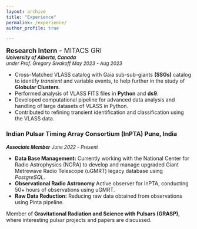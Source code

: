 ```yaml
---
layout: archive
title: "Experience"
permalink: /experience/
author_profile: true

---
```

**<font size="4">Research Intern</font>**<font size="4"> - MITACS GRI</font>  
***<font size="2">University of Alberta, Canada</font>***  
*<font size="2">under Prof. Gregory Sivakoff </font>*
*<font size="2">May 2023 - Aug 2023</font>*  
  * Cross-Matched VLASS catalog with Gaia sub-sub-giants **(SSGs)** catalog to identify *transient* and variable events, to help
further in the study of **Globular Clusters**.
  * Performed analysis of VLASS FITS files in **Python** and **ds9**.
  * Developed computational pipeline for advanced data analysis and handling of large datasets of VLASS in Python.
  * Contributed to refining transient identification and classification using the VLASS data.

### Indian Pulsar Timing Array Consortium (InPTA) Pune, India
***<font size="2">Associate Member</font>***
*<font size="2">June 2022 - Present</font>*
  * **Data Base Management:** Currently working with the National Center for Radio Astrophysics (NCRA) to develop and
manage upgraded Giant Metrewave Radio Telescope (uGMRT) legacy database using *PostgreSQL*.
  * **Observational Radio Astronomy** Active observer for InPTA, conducting 50+ hours of observations using uGMRT.
  * **Raw Data Reduction:** Reducing raw data obtained from observations using Pinta pipeline.
 
Member of **Gravitational Radiation and Science with Pulsars (GRASP)**, where interesting pulsar projects and papers are
discussed.

